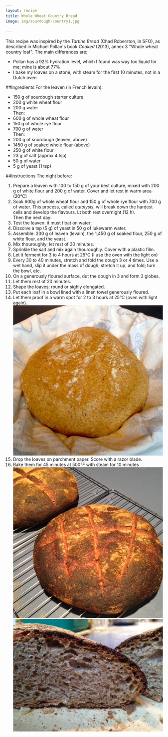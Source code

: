 ```yaml
---
layout: recipe
title: Whole Wheat Country Bread
image: img/sourdough-country1.jpg

---
```

This recipe was inspired by the *Tartine Bread* (Chad Roberston, in SFO), as described in Michael Pollan's book *Cooked* (2013), annex 3 "Whole wheat country loaf". The main differences are:  
* Pollan has a 92% hydration level, which I found was way too liquid for me; mine is about 77%  
* I bake my loaves on a stone, with steam for the first 10 minutes, not in a Dutch oven.   

##Ingredients
For the leaven (in French levain):  
* 150 g of sourdough starter culture   
* 200 g white wheat flour   
* 200 g water   
Then:   
* 600 g of whole wheat flour   
* 150 g of whole rye flour   
* 700 g of water   
Then:   
* 200 g of sourdough (leaven, above)   
* 1450 g of soaked whole flour (above)  
* 250 g of white flour     
* 23 g of salt (approx 4 tsp)   
* 50 g of water  
* 5 g of yeast (1 tsp)   

##Instructions
The night before:  
1. Prepare a leaven with 100 to 150 g of your best culture, mixed with 200 g of white flour and 200 g of water. Cover and let rest in warm area (20°C)  
2. Soak 600g of whole wheat flour and 150 g of whole rye flour with 700 g of water. This process, called *autolysis*, will break down the hardest cells and develop the flavours. Lt both rest overnight (12 h).  
Then the next day:  
3. Test the leaven: it must float on water:    
3. Dissolve a tsp (5 g) of yeast in 50 g of lukewarm water.   
4. Assemble: 200 g of leaven (levain), the 1,450 g of soaked flour, 250 g of white flour, and the yeast.  
5. Mix thouroughly; let rest of 30 minutes.   
6. Sprinkle the salt and mix again thouroughly. Cover with a plastic film.   
7. Let it ferment for 3 to 4 hours at 25°C (I use the oven with the light on)   
8. Every 30 to 40 minutes, stretch and fold the dough 3 or 4 times. Use a wet hand, slip it under the mass of dough, stretch it up, and fold; turn the bowl, etc.   
9. On a generously floured surface, dut the dough in 3 and form 3 globes.    
10. Let them rest of 20 minutes.     
11. Shape the loaves; round or sighly elongated.  
12. Put each loaf in a bowl lined with a linen towel generously floured.   
13. Let them proof in a warm spot for 2 to 3 hours at 25°C (oven with light again).   
![image](img/sourdough-country2.jpg)   
14. Drop the loaves on parchment paper. Score with a razor blade.    
15. Bake them for 45 minutes at 500°F with steam for 10 minutes    
![image](img/sourdough-country4.jpg) 
![image](img/sourdough-country3.jpg)  